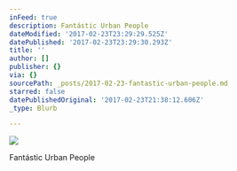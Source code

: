 ```yaml
---
inFeed: true
description: Fantástic Urban People
dateModified: '2017-02-23T23:29:29.525Z'
datePublished: '2017-02-23T23:29:30.293Z'
title: ''
author: []
publisher: {}
via: {}
sourcePath: _posts/2017-02-23-fantastic-urban-people.md
starred: false
datePublishedOriginal: '2017-02-23T21:38:12.606Z'
_type: Blurb

---
```

![](https://the-grid-user-content.s3-us-west-2.amazonaws.com/f9eb271e-0413-4518-8d68-ad9a7dc8faa7.jpg)

Fantástic Urban People
